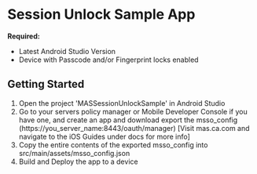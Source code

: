 # Session Unlock Sample App

**Required:**
* Latest Android Studio Version
* Device with Passcode and/or Fingerprint locks enabled

## Getting Started
1. Open the project 'MASSessionUnlockSample' in Android Studio
2. Go to your servers policy manager or Mobile Developer Console if you have one, and create an app and download export the msso_config (https://you_server_name:8443/oauth/manager) [Visit mas.ca.com and navigate to the iOS Guides under docs for more info]
3. Copy the entire contents of the exported msso_config into src/main/assets/msso_config.json
4. Build and Deploy the app to a device
